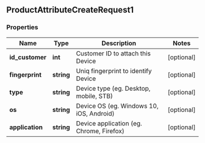 ## ProductAttributeCreateRequest1

### Properties
Name | Type | Description | Notes
------------ | ------------- | ------------- | -------------
**id_customer** | **int** | Customer ID to attach this Device | [optional] 
**fingerprint** | **string** | Uniq fingerprint to identify Device | [optional] 
**type** | **string** | Device type (eg. Desktop, mobile, STB) | [optional] 
**os** | **string** | Device OS (eg. Windows 10, iOS, Android) | [optional] 
**application** | **string** | Device application (eg. Chrome, Firefox) | [optional] 


